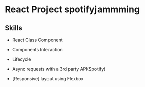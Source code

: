 # React Project spotifyjammming

## Skills 

- React Class Component

- Components Interaction 

- Lifecycle

- Async requests with a 3rd party API(Spotify)

- [Responsive] layout using Flexbox